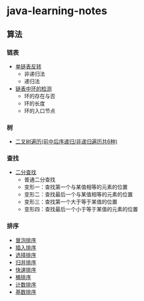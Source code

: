 # java-learning-notes

## 算法
### 链表
- [单链表反转](https://github.com/lidonggg/java-learning-notes/blob/master/src/main/java/com/lidong/javaops/algorithm/linkedlist/LinkedListReserve.java)
  - 非递归法
  - 递归法
- [链表中环的检测](https://github.com/lidonggg/java-learning-notes/blob/master/src/main/java/com/lidong/javaops/algorithm/linkedlist/LinkedListCircle.java)
  - 环的存在与否
  - 环的长度
  - 环的入口节点
### 树
- [二叉树遍历(前中后序递归/非递归遍历共6种)](https://github.com/lidonggg/java-learning-notes/blob/master/src/main/java/com/lidong/javaops/algorithm/tree/binarytree/TreeTraverse.java)
### 查找
- [二分查找](https://github.com/lidonggg/java-learning-notes/blob/master/src/main/java/com/lidong/javaops/algorithm/search/BinarySearch.java)
  - 普通二分查找
  - 变形一：查找第一个与某值相等的元素的位置
  - 变形二：查找最后一个与某值相等的元素的位置
  - 变形三：查找第一个大于等于某值的位置
  - 变形四：查找最后一个小于等于某值的元素的位置
### 排序
- [冒泡排序](https://github.com/lidonggg/java-learning-notes/blob/master/src/main/java/com/lidong/javaops/algorithm/sort/BubbleSort.java)
- [插入排序](https://github.com/lidonggg/java-learning-notes/blob/master/src/main/java/com/lidong/javaops/algorithm/sort/InsertSort.java)
- [选择排序](https://github.com/lidonggg/java-learning-notes/blob/master/src/main/java/com/lidong/javaops/algorithm/sort/SelectSort.java)
- [归并排序](https://github.com/lidonggg/java-learning-notes/blob/master/src/main/java/com/lidong/javaops/algorithm/sort/MergeSort.java)
- [快速排序](https://github.com/lidonggg/java-learning-notes/blob/master/src/main/java/com/lidong/javaops/algorithm/sort/QuickSort.java)
- [桶排序](https://github.com/lidonggg/java-learning-notes/blob/master/src/main/java/com/lidong/javaops/algorithm/sort/BucketSort.java)
- [计数排序](https://github.com/lidonggg/java-learning-notes/blob/master/src/main/java/com/lidong/javaops/algorithm/sort/CountingSort.java)
- [基数排序](https://github.com/lidonggg/java-learning-notes/blob/master/src/main/java/com/lidong/javaops/algorithm/sort/RadixSort.java)
